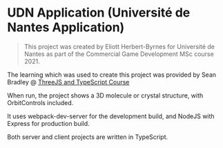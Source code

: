 # UDN Application (Université de Nantes Application)

> This project was created by Eliott Herbert-Byrnes for Université de Nantes as part of the Commercial Game Development MSc course 2021.

The learning which was used to create this project was provided by Sean Bradley @ [ThreeJS and TypeScript Course](https://www.udemy.com/course/threejs-tutorials/?referralCode=4C7E1DE91C3E42F69D0F)

When run, the project shows a 3D molecule or crystal structure, with OrbitControls included. 

It uses webpack-dev-server for the development build, and NodeJS with Express for production build.

Both server and client projects are written in TypeScript.

